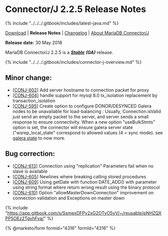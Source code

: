 # Connector/J 2.2.5 Release Notes

{% include "../../../.gitbook/includes/latest-java.md" %}

[Download](https://downloads.mariadb.org/connector-java/2.2.5/) | **Release Notes** | [Changelog](../changelogs/2.2/2.2.5.md) | [About MariaDB Connector/J](https://app.gitbook.com/s/CjGYMsT2MVP4nd3IyW2L/mariadb-connector-j/about-mariadb-connector-j)

**Release date:** 30 May 2018

MariaDB Connector/J 2.2.5 is a [_**Stable**_](../../../community-server/about/release-criteria.md) _**(GA)**_ release.

{% include "../../../.gitbook/includes/connector-j-overview.md" %}

## Minor change:

* \[[CONJ-602](https://jira.mariadb.org/browse/CONJ-602)] Add server hostname to connection packet for proxy
* \[[CONJ-604](https://jira.mariadb.org/browse/CONJ-604)] handle support for mysql 8.0 tx\_isolation replacement by transaction\_isolation
* \[[CONJ-595](https://jira.mariadb.org/browse/CONJ-595)] Create option to configure DONOR/DESYNCED Galera nodes to be unavailable for load-balancing : Usually, Connection.isValid just send an empty packet to the server, and server sends a small response to ensure connectivity. When a new option "useBulkStmts" option is set, the connector will ensure galera server state ("wsrep\_local\_state" correspond to allowed values (4 = sync mode). see [galera state](https://galeracluster.com/library/documentation/node-states.html#node-state-changes) to now more.

## Bug correction:

* \[[CONJ-613](https://jira.mariadb.org/browse/CONJ-613)] Connection using "replication" Parameters fail when no slave is available
* \[[CONJ-605](https://jira.mariadb.org/browse/CONJ-605)] Newlines where breaking calling stored procedures
* \[[CONJ-609](https://jira.mariadb.org/browse/CONJ-609)] Using getDate with function DATE\_ADD() with parameter using string format where return wrong result using the binary protocol
* \[[CONJ-610](https://jira.mariadb.org/browse/CONJ-610)] Option "allowMasterDownConnection" improvement on connection validation and Exceptions on master down

{% include "https://app.gitbook.com/s/SsmexDFPv2xG2OTyO5yV/~/reusable/pNHZQXPP5OEz2TgvhFva/" %}

{% @marketo/form formid="4316" formId="4316" %}
